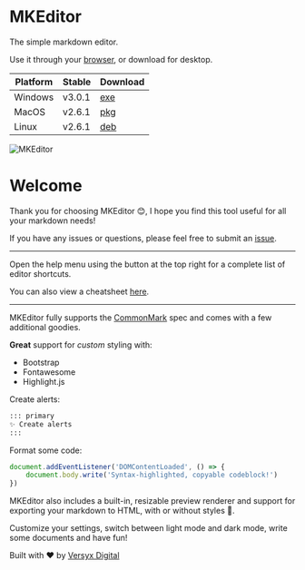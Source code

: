 # MKEditor

The simple markdown editor.

Use it through your [browser](https://versyxdigital.github.io/mkeditor/web/), or download for desktop.

| Platform    | Stable  | Download  |
| --------    | ------- | -------   |
| Windows     | v3.0.1  | [exe](https://github.com/versyxdigital/mkeditor/releases/download/v3.0.1/mkeditor-setup-v3.0.1-x86_64.zip) |
| MacOS       | v2.6.1  | [pkg](https://github.com/versyxdigital/mkeditor/releases/download/v3.0.1/mkeditor-setup-v3.0.1_x86_64.pkg) |
| Linux       | v2.6.1  | [deb](https://github.com/versyxdigital/mkeditor/releases/download/v2.6.1/mkeditor-setup-v2.6.1_amd64.deb)  |

![MKEditor](https://versyxdigital.github.io/mkeditor/demo.png)

# Welcome


Thank you for choosing MKEditor 😊, I hope you find this tool useful for all your markdown needs!

If you have any issues or questions, please feel free to submit an [issue](https://github.com/versyxdigital/mkeditor/issues).

---

Open the help menu using the button at the top right for a complete list of editor shortcuts.

You can also view a cheatsheet [here](https://versyxdigital.github.io/mkeditor/shortcuts).

---

MKEditor fully supports the [CommonMark](https://commonmark.org/) spec and comes with a few additional goodies.

**Great** support for _custom_ styling with:

- Bootstrap
- Fontawesome
- Highlight.js

Create alerts:

```md
::: primary
✨ Create alerts
:::
```

Format some code:

```javascript
document.addEventListener('DOMContentLoaded', () => {
    document.body.write('Syntax-highlighted, copyable codeblock!')
})
```

MKEditor also includes a built-in, resizable preview renderer and support for exporting your markdown to HTML, with or without styles 🚀.

Customize your settings, switch between light mode and dark mode, write some documents and have fun!

Built with ❤️ by [Versyx Digital](https://versyx.dev)
